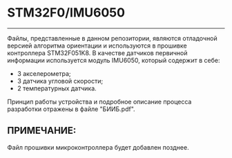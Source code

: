 # STM32F0/IMU6050
-----------
Файлы, представленные в данном репозитории, являются отладочной версией алгоритма ориентации
и используются в прошивке контроллера STM32F051K8. В качестве датчиков первичной информации используется модуль IMU6050, который содержит в себе:
- 3 акселерометра;
- 3 датчика угловой скорости;
- 2 температурных датчика.

Принцип работы устройства и подробное описание процесса разработки отражены в файле "БИИБ.pdf".

ПРИМЕЧАНИЕ:
-----------
Файл прошивки микроконтроллера будет добавлен позднее.

